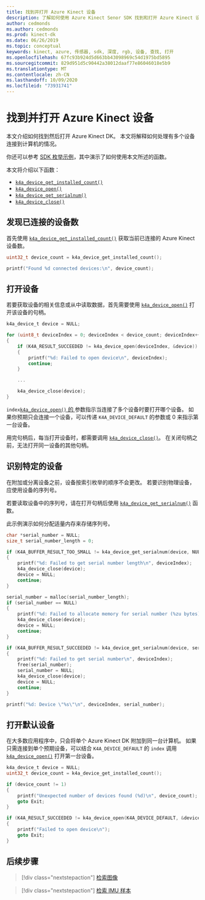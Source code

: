 ```yaml
---
title: 找到并打开 Azure Kinect 设备
description: 了解如何使用 Azure Kinect Senor SDK 找到和打开 Azure Kinect 设备。
author: cedmonds
ms.author: cedmonds
ms.prod: kinect-dk
ms.date: 06/26/2019
ms.topic: conceptual
keywords: kinect, azure, 传感器, sdk, 深度, rgb, 设备, 查找, 打开
ms.openlocfilehash: 67fc93b924d5d663bb43098969c54d1975bd5895
ms.sourcegitcommit: 829d951d5c90442a38012daaf77e86046018e5b9
ms.translationtype: MT
ms.contentlocale: zh-CN
ms.lasthandoff: 10/09/2020
ms.locfileid: "73931741"
---
```

# <a name="find-then-open-the-azure-kinect-device"></a>找到并打开 Azure Kinect 设备

本文介绍如何找到然后打开 Azure Kinect DK。 本文将解释如何处理有多个设备连接到计算机的情况。

你还可以参考 [SDK 枚举示例](https://github.com/microsoft/Azure-Kinect-Sensor-SDK/tree/develop/examples/enumerate)，其中演示了如何使用本文所述的函数。

本文将介绍以下函数：
 * [`k4a_device_get_installed_count()`](https://microsoft.github.io/Azure-Kinect-Sensor-SDK/master/group___functions_gaf7d19df0f73f8e4dfaa21e1b4b719ecc.html#gaf7d19df0f73f8e4dfaa21e1b4b719ecc)
 * [`k4a_device_open()`](https://microsoft.github.io/Azure-Kinect-Sensor-SDK/master/group___functions_ga3d4eb5dfbf4d576d4978b66ea419f113.html#ga3d4eb5dfbf4d576d4978b66ea419f113)
 * [`k4a_device_get_serialnum()`](https://microsoft.github.io/Azure-Kinect-Sensor-SDK/master/group___functions_ga798489af207ff1c99f2285ff6b08bc22.html#ga798489af207ff1c99f2285ff6b08bc22)
 * [`k4a_device_close()`](https://microsoft.github.io/Azure-Kinect-Sensor-SDK/master/group___functions_ga7a3931d9a690b3971caaac83b43f9423.html#ga7a3931d9a690b3971caaac83b43f9423)

## <a name="discover-the-number-of-connected-devices"></a>发现已连接的设备数

首先使用 [`k4a_device_get_installed_count()`](https://microsoft.github.io/Azure-Kinect-Sensor-SDK/master/group___functions_gaf7d19df0f73f8e4dfaa21e1b4b719ecc.html#gaf7d19df0f73f8e4dfaa21e1b4b719ecc) 获取当前已连接的 Azure Kinect 设备数。

```C
uint32_t device_count = k4a_device_get_installed_count();

printf("Found %d connected devices:\n", device_count);
```

## <a name="open-a-device"></a>打开设备

若要获取设备的相关信息或从中读取数据，首先需要使用 [`k4a_device_open()`](https://microsoft.github.io/Azure-Kinect-Sensor-SDK/master/group___functions_ga3d4eb5dfbf4d576d4978b66ea419f113.html#ga3d4eb5dfbf4d576d4978b66ea419f113) 打开该设备的句柄。

```C
k4a_device_t device = NULL;

for (uint8_t deviceIndex = 0; deviceIndex < device_count; deviceIndex++)
{
    if (K4A_RESULT_SUCCEEDED != k4a_device_open(deviceIndex, &device))
    {
        printf("%d: Failed to open device\n", deviceIndex);
        continue;
    }

    ...

    k4a_device_close(device);
}
```

`index`[`k4a_device_open()` 的 ](https://microsoft.github.io/Azure-Kinect-Sensor-SDK/master/group___functions_ga3d4eb5dfbf4d576d4978b66ea419f113.html#ga3d4eb5dfbf4d576d4978b66ea419f113) 参数指示当连接了多个设备时要打开哪个设备。 如果你预期只会连接一个设备，可以传递 `K4A_DEVICE_DEFAULT` 的参数或 0 来指示第一台设备。

用完句柄后，每当打开设备时，都需要调用 [`k4a_device_close()`](https://microsoft.github.io/Azure-Kinect-Sensor-SDK/master/group___functions_ga7a3931d9a690b3971caaac83b43f9423.html#ga7a3931d9a690b3971caaac83b43f9423)。 在关闭句柄之前，无法打开同一设备的其他句柄。

## <a name="identify-a-specific-device"></a>识别特定的设备

在附加或分离设备之前，设备按索引枚举的顺序不会更改。 若要识别物理设备，应使用设备的序列号。

若要读取设备中的序列号，请在打开句柄后使用 [`k4a_device_get_serialnum()`](https://microsoft.github.io/Azure-Kinect-Sensor-SDK/master/group___functions_ga798489af207ff1c99f2285ff6b08bc22.html#ga798489af207ff1c99f2285ff6b08bc22) 函数。

此示例演示如何分配适量内存来存储序列号。

```C
char *serial_number = NULL;
size_t serial_number_length = 0;

if (K4A_BUFFER_RESULT_TOO_SMALL != k4a_device_get_serialnum(device, NULL, &serial_number_length))
{
    printf("%d: Failed to get serial number length\n", deviceIndex);
    k4a_device_close(device);
    device = NULL;
    continue;
}

serial_number = malloc(serial_number_length);
if (serial_number == NULL)
{
    printf("%d: Failed to allocate memory for serial number (%zu bytes)\n", deviceIndex, serial_number_length);
    k4a_device_close(device);
    device = NULL;
    continue;
}

if (K4A_BUFFER_RESULT_SUCCEEDED != k4a_device_get_serialnum(device, serial_number, &serial_number_length))
{
    printf("%d: Failed to get serial number\n", deviceIndex);
    free(serial_number);
    serial_number = NULL;
    k4a_device_close(device);
    device = NULL;
    continue;
}

printf("%d: Device \"%s\"\n", deviceIndex, serial_number);
```

## <a name="open-the-default-device"></a>打开默认设备

在大多数应用程序中，只会将单个 Azure Kinect DK 附加到同一台计算机。 如果只需连接到单个预期设备，可以结合 `K4A_DEVICE_DEFAULT` 的 `index` 调用 [`k4a_device_open()`](https://microsoft.github.io/Azure-Kinect-Sensor-SDK/master/group___functions_ga3d4eb5dfbf4d576d4978b66ea419f113.html#ga3d4eb5dfbf4d576d4978b66ea419f113) 打开第一台设备。

```C
k4a_device_t device = NULL;
uint32_t device_count = k4a_device_get_installed_count();

if (device_count != 1)
{
    printf("Unexpected number of devices found (%d)\n", device_count);
    goto Exit;
}

if (K4A_RESULT_SUCCEEDED != k4a_device_open(K4A_DEVICE_DEFAULT, &device))
{
    printf("Failed to open device\n");
    goto Exit;
}
```

## <a name="next-steps"></a>后续步骤

>[!div class="nextstepaction"]
>[检索图像](retrieve-images.md)

>[!div class="nextstepaction"]
>[检索 IMU 样本](retrieve-imu-samples.md)

